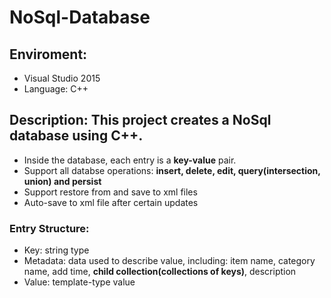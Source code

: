 # NoSql-Database

## Enviroment:
* Visual Studio 2015
* Language: C++

## Description: This project creates a NoSql database using C++.
* Inside the database, each entry is a **key-value** pair.
* Support all databse operations: **insert, delete, edit, query(intersection, union) and persist**
* Support restore from and save to xml files
* Auto-save to xml file after certain updates

### Entry Structure:
* Key: string type
* Metadata: data used to describe value, including: item name, category name, add time, **child collection(collections of keys)**, description
* Value: template-type value
